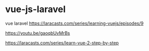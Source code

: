 # vue-js-laravel
vue laravel
https://laracasts.com/series/learning-vuejs/episodes/9

https://youtu.be/gaoqbUvMrBs


https://laracasts.com/series/learn-vue-2-step-by-step
